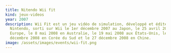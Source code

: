 ```yaml
---
title: Nitendo Wii fit
kind: jeux-videos
year: 2007
description: Wii Fit est un jeu vidéo de simulation, développé et édité par
  Nintendo, sorti sur Wii le 1er décembre 2007 au Japon, le 25 avril 2008 en
  Europe, le 8 mai 2008 en Australie, le 19 mai 2008 aux États-Unis, le 6
  décembre 2008 en Corée du Sud et le 27 décembre 2008 en Chine.
image: /assets/images/events/wii-fit.png
---
```

